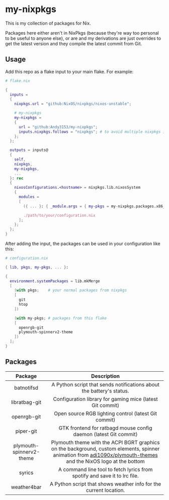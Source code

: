 <!-- vim: set fenc=utf-8 ts=2 sw=0 sts=0 sr et si tw=0 fdm=marker fmr={{{,}}}: -->

# my-nixpkgs
This is my collection of packages for Nix.

Packages here either aren't in NixPkgs (because they're way too personal to be useful to anyone else), or are and my derivations are just overrides to get the latest version and they compile the latest commit from Git.

## Usage
Add this repo as a flake input to your main flake. For example:
<!-- {{{ Sample flake -->
```nix
# flake.nix

{
  inputs =
  {
    nixpkgs.url = "github:NixOS/nixpkgs/nixos-unstable";

    # my-nixpkgs
    my-nixpkgs =
    {
      url = "github:Andy3153/my-nixpkgs";
      inputs.nixpkgs.follows = "nixpkgs"; # to avoid multiple nixpkgs instances on your computer
    };
  };

  outputs = inputs@
  {
    self,
    nixpkgs,
    my-nixpkgs,
    ...
  }: rec
  {
    nixosConfigurations.<hostname> = nixpkgs.lib.nixosSystem
    {
      modules =
      [
        ({ ... }: { _module.args = { my-pkgs = my-nixpkgs.packages.x86_64-linux; }; })

        ./path/to/your/configuration.nix
      ];
    };
  };
}
```
<!-- }}} -->

After adding the input, the packages can be used in your configuration like this:
<!-- {{{ Sample configuration -->
```nix
# configuration.nix

{ lib, pkgs, my-pkgs, ... }:

{
  environment.systemPackages = lib.mkMerge
  [
    (with pkgs;    # your normal packages from nixpkgs
    [
      git
      htop
    ])

    (with my-pkgs; # packages from this flake
    [
      openrgb-git
      plymouth-spinnerv2-theme
    ])
  ];
}
```
<!-- }}} -->

## Packages
<!-- {{{ Package table -->
| Package                  | Description                                                                                                                                                                                                    |
| :-----:                  | :------------------------------------------------------------------------------------------------------------------------------------------------------------------------------------------------------------: |
| batnotifsd               | A Python script that sends notifications about the battery's status.                                                                                                                                           |
| libratbag-git            | Configuration library for gaming mice (latest Git commit)                                                                                                                                                      |
| openrgb-git              | Open source RGB lighting control (latest Git commit)                                                                                                                                                           |
| piper-git                | GTK frontend for ratbagd mouse config daemon (latest Git commit)                                                                                                                                               |
| plymouth-spinnerv2-theme | Plymouth theme with the ACPI BGRT graphics on the background, custom elements, spinner animation from [adi1090x/plymouth-themes](https://github.com/adi1090x/plymouth-themes) and the NixOS logo at the bottom |
| syrics                   | A command line tool to fetch lyrics from spotify and save it to lrc file.                                                                                                                                      |
| weather4bar              | A Python script that shows weather info for the current location.                                                                                                                                              |
<!-- }}} -->
